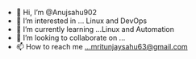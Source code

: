 - 👋 Hi, I’m @Anujsahu902
- 👀 I’m interested in ... Linux and DevOps
- 🌱 I’m currently learning ...Linux and Automation
- 💞️ I’m looking to collaborate on ... 
- 📫 How to reach me ...mritunjaysahu63@gmail.com

<!---
Anujsahu902/Anujsahu902 is a ✨ special ✨ repository because its `README.md` (this file) appears on your GitHub profile.
You can click the Preview link to take a look at your changes.
--->

